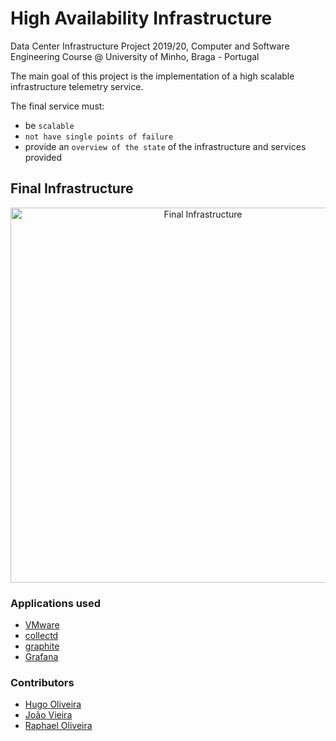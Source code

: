 # High Availability Infrastructure

Data Center Infrastructure Project 2019/20, Computer and Software Engineering Course @ University of Minho, Braga - Portugal

The main goal of this project is the implementation of a high scalable infrastructure telemetry service.

The final service must:
  * be `scalable`
  * `not have single points of failure`
  * provide an `overview of the state` of the infrastructure and services provided

## Final Infrastructure 

<p align="center">
  <img src="https://github.com/oliveirahugo68/high-availability-infrastructure/blob/master/structure.png" alt="Final Infrastructure" width="600" />
</p>

### Applications used

  * [VMware](https://www.vmware.com/)
  * [collectd](https://collectd.org)
  * [graphite](http://graphiteapp.org)
  * [Grafana](https://grafana.com/)


### Contributors

* [Hugo Oliveira](https://github.com/oliveirahugo68)
* [João Vieira](https://github.com/JoaoVieira97)
* [Raphael Oliveira](https://github.com/raphael28)





